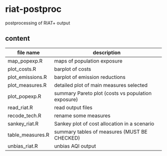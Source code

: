 # riat-postproc
postprocessing of RIAT+ output

## content

| file name | description |
|-----------|-------------|
|map_popexp.R|maps of population exposure  |
|plot_costs.R|barplot of costs|
|plot_emissions.R|barplot of emission reductions|
|plot_measures.R|detailed plot of main measures selected|
|plot_popexp.R|summary Pareto plot (costs vs population exposure)|
|read_riat.R|read output files|
|recode_tech.R|rename some measures|
|sankey_riat.R|Sankey plot of cost allocation in a scenario|
|table_measures.R|summary tables of measures (MUST BE CHECKED)|
|unbias_riat.R|unbias AQI output|
